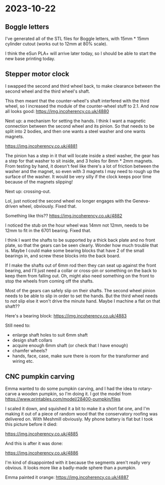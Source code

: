 # 2023-10-22

## Boggle letters

I've generated all of the STL files for Boggle letters, with 15mm * 15mm cylinder cutout (works out to 12mm at 80% scale).

I think the eSun PLA+ will arrive later today, so I should be able to start the new base printing today.

## Stepper motor clock

I swapped the second and third wheel back, to make clearance between the second wheel and the third wheel's shaft.

This then meant that the counter-wheel's shaft interfered with the third wheel, so I increased the module of
the counter-wheel stuff to 2.1. And now all looks good: https://img.incoherency.co.uk/4880

Next up: a mechanism for setting the hands. I think I want a magnetic connection between the second wheel
and its pinion. So that needs to be split into 2 bodies, and then one wants a steel washer and one wants magnets.

https://img.incoherency.co.uk/4881

The pinion has a step in it that will locate inside a steel washer, the gear has a step for that washer to sit inside,
and 3 holes for 8mm * 2mm magnets. From testing by hand, it doesn't feel like there's a lot of friction between
the washer and the magnet, so even with 3 magnets I may need to rough up the surface of the washer. It would be
very silly if the clock keeps poor time because of the magnets slipping!

Next up: crossing-out.

Lol, just noticed the second wheel no longer engages with the Geneva-driven wheel, obviously. Fixed that.

Something like this?? https://img.incoherency.co.uk/4882

I noticed the stub on the hour wheel was 14mm not 12mm, needs to be 12mm to fit in the 6701 bearing. Fixed that.

I think I want the shafts to be supported by a thick back plate and no front plate, so that the gears can be seen
clearly. Wonder how much trouble that is. Maybe I could make some bearing blocks that have 2 of the small bearings in,
and screw these blocks into the back board.

If I make the shafts out of 6mm rod then they can seat up against the front bearing, and I'll just need a
collar or cross-pin or something on the back to keep them from falling out. Oh, might also need something on
the front to stop the wheels from coming off the shafts.

Most of the gears can safely slip on their shafts. The second wheel pinion needs to be able to slip in order to
set the hands. But the third wheel needs to *not* slip else it won't drive the minute hand. Maybe I machine a
flat on that shaft??

Here's a bearing block: https://img.incoherency.co.uk/4883

Still need to:

* enlarge shaft holes to suit 6mm shaft
* design shaft collars
* acquire enough 6mm shaft (or check that I have enough)
* chamfer wheels?
* hands, face, case, make sure there is room for the transformer and wiring etc.

## CNC pumpkin carving

Emma wanted to do some pumpkin carving, and I had the idea to rotary-carve a wooden pumpkin, so I'm doing it.
I got the model from https://www.printables.com/model/28400-pumpkin/files

I scaled it down, and squished it a bit to make it a short fat one, and I'm making it out of a piece of random wood that the conservatory
roofing was delivered on. With Meshmill obviously. My phone battery is flat but I took this picture before
it died:

https://img.incoherency.co.uk/4885

And this is after it was done:

https://img.incoherency.co.uk/4886

I'm kind of disappointed with it because the segments aren't really very obvious. It looks more like a badly-made sphere
than a pumpkin.

Emma painted it orange: https://img.incoherency.co.uk/4887
